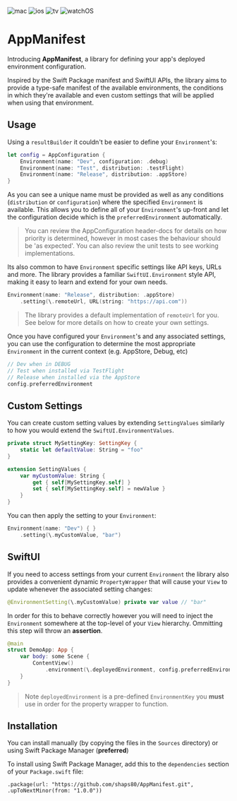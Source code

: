 ![mac](https://img.shields.io/badge/macOS-FD961A)
![ios](https://img.shields.io/badge/iOS-0C62C7)
![tv](https://img.shields.io/badge/tvOS-00B9BB)
![watchOS](https://img.shields.io/badge/watchOS-DE1F51)

# AppManifest

Introducing **AppManifest**, a library for defining your app's deployed environment configuration.

Inspired by the Swift Package manifest and SwiftUI APIs, the library aims to provide a type-safe manifest of the available environments, the conditions in which they're available and even custom settings that will be applied when using that environment.

## Usage

Using a `resultBuilder` it couldn't be easier to define your `Environment`'s:

```swift
let config = AppConfiguration {
    Environment(name: "Dev", configuration: .debug)
    Environment(name: "Test", distribution: .testFlight)
    Environment(name: "Release", distribution: .appStore)
}
```

As you can see a unique name must be provided as well as any conditions (`distribution` or `configuration`) where the specified `Environment` is available. This allows you to define all of your `Environment`'s up-front and let the configuration decide which is the `preferredEnvironment` automatically.

> You can review the AppConfiguration header-docs for details on how priority is determined, however in most cases the behaviour should be 'as expected'. You can also review the unit tests to see working implementations.

Its also common to have `Environment` specific settings like API keys, URLs and more. The library provides a familiar `SwiftUI.Environment` style API, making it easy to learn and extend for your own needs.

```swift
Environment(name: "Release", distribution: .appStore)
    .setting(\.remoteUrl, URL(string: "https://api.com"))
```

> The library provides a default implementation of `remoteUrl` for you.
> See below for more details on how to create your own settings.

Once you have configured your `Environment`'s and any associated settings, you can use the configuration to determine the most appropriate `Environment` in the current context (e.g. AppStore, Debug, etc)

```swift
// Dev when in DEBUG
// Test when installed via TestFlight
// Release when installed via the AppStore
config.preferredEnvironment
```

## Custom Settings

You can create custom setting values by extending `SettingValues` similarly to how you would extend the `SwiftUI.EnvironmentValues`.

```swift
private struct MySettingKey: SettingKey {
    static let defaultValue: String = "foo"
}

extension SettingValues {
    var myCustomValue: String {
        get { self[MySettingKey.self] }
        set { self[MySettingKey.self] = newValue }
    }
}
```

You can then apply the setting to your `Environment`:

```swift
Environment(name: "Dev") { }
    .setting(\.myCustomValue, "bar")
```

## SwiftUI

If you need to access settings from your current `Environment` the library also provides a convenient dynamic `PropertyWrapper` that will cause your `View` to update whenever the associated setting changes:

```swift
@EnvironmentSetting(\.myCustomValue) private var value // "bar"
```

In order for this to behave correctly however you will need to inject the `Environment` somewhere at the top-level of your `View` hierarchy. Ommitting this step will throw an **assertion**.

```swift
@main
struct DemoApp: App {
    var body: some Scene {
        ContentView()
            .environment(\.deployedEnvironment, config.preferredEnvironment)
    }
}
```

> Note `deployedEnvironment` is a pre-defined `EnvironmentKey` you **must** use in order for the property wrapper to function.

## Installation

You can install manually (by copying the files in the `Sources` directory) or using Swift Package Manager (**preferred**)

To install using Swift Package Manager, add this to the `dependencies` section of your `Package.swift` file:

`.package(url: "https://github.com/shaps80/AppManifest.git", .upToNextMinor(from: "1.0.0"))`
